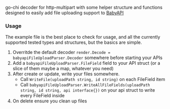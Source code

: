 go-chi decoder for http-multipart with some helper structure and functions designed to easily add file uploading support to [BabyAPI](https://github.com/calvinmclean/babyapi)

### Usage

The example file is the best place to check for usage, and all the currently supported tested types and structures, but the basics are simple.

1. Overritde the default decoder `render.Decode = babyapiFileUploadParser.Decoder` somewhere before starting your APIs
2. Add a `babyapiFileUploadParser.FileField` field to your API struct (or a slice of them maybe a map, whatever you need)
3. After create or update, write your files somewhere.
   * Call `WriteFile(uploadPath string, id string)` on each FileField item
   * Call `babyapiFileUploadParser.WriteAllFileFields(uploadPath string, id string, api interface{})` on your api struct to write every FileField inside
4. On delete ensure you clean up files
